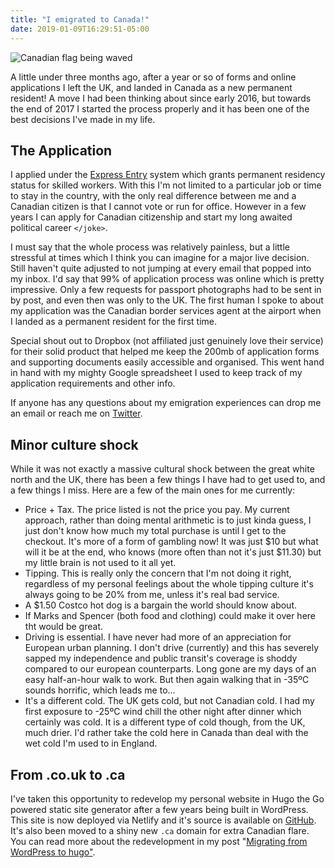 ```yaml
---
title: "I emigrated to Canada!"
date: 2019-01-09T16:29:51-05:00
---
```


<img src="https://media.giphy.com/media/i0f2SCKCv7AsM/giphy-downsized.gif" alt="Canadian flag being waved" /> 

A little under three months ago, after a year or so of forms and online applications I left the UK, and landed in Canada as a new permanent resident! A move I had been thinking about since early 2016, but towards the end of 2017 I started the process properly and it has been one of the best decisions I've made in my life.

## The Application

I applied under the [Express Entry](https://www.canada.ca/en/immigration-refugees-citizenship/services/immigrate-canada/express-entry.html) system which grants permanent residency status for skilled workers. With this I'm not limited to a particular job or time to stay in the country, with the only real difference between me and a Canadian citizen is that I cannot vote or run for office. However in a few years I can apply for Canadian citizenship and start my long awaited political career <code>&lt;/joke&gt;</code>.

I must say that the whole process was relatively painless, but a little stressful at times which I think you can imagine for a major live decision. Still haven't quite adjusted to not jumping at every email that popped into my inbox. I'd say that 99% of application process was online which is pretty impressive. Only a few requests for passport photographs had to be sent in by post, and even then was only to the UK. The first human I spoke to about my application was the Canadian border services agent at the airport when I landed as a permanent resident for the first time.

Special shout out to Dropbox (not affiliated just genuinely love their service) for their solid product that helped me keep the 200mb of application forms and supporting documents easily accessible and organised. This went hand in hand with my mighty Google spreadsheet I used to keep track of my application requirements and other info.

If anyone has any questions about my emigration experiences can drop me an email or reach me on [Twitter](https://twitter.com/James_RWilliams).

## Minor culture shock

While it was not exactly a massive cultural shock between the great white north and the UK, there has been a few things I have had to get used to, and a few things I miss. Here are a few of the main ones for me currently:

- Price + Tax. The price listed is not the price you pay. My current approach, rather than doing mental arithmetic is to just kinda guess, I just don't know how much my total purchase is until I get to the checkout. It's more of a form of gambling now! It was just $10 but what will it be at the end, who knows (more often than not it's just $11.30) but my little brain is not used to it all yet.
- Tipping. This is really only the concern that I'm not doing it right, regardless of my personal feelings about the whole tipping culture it's always going to be 20% from me, unless it's real bad service.
- A \$1.50 Costco hot dog is a bargain the world should know about.
- If Marks and Spencer (both food and clothing) could make it over here tht would be great.
- Driving is essential. I have never had more of an appreciation for European urban planning. I don't drive (currently) and this has severely sapped my independence and public transit's coverage is shoddy compared to our european counterparts. Long gone are my days of an easy half-an-hour walk to work. But then again walking that in -35ºC sounds horrific, which leads me to...
- It's a different cold. The UK gets cold, but not Canadian cold. I had my first exposure to -25ºC wind chill the other night after dinner which certainly was cold. It is a different type of cold though, from the UK, much drier. I'd rather take the cold here in Canada than deal with the wet cold I'm used to in England.

## From .co.uk to .ca

I've taken this opportunity to redevelop my personal website in Hugo the Go powered static site generator after a few years being built in WordPress. This site is now deployed via Netlify and it's source is available on [GitHub](https://github.com/jamesrwilliams/personal-site). It's also been moved to a shiny new <code>.ca</code> domain for extra Canadian flare. You can read more about the redevelopment in my post "[Migrating from WordPress to hugo"](/blog/moving-from-wordpress-to-hugo/).
